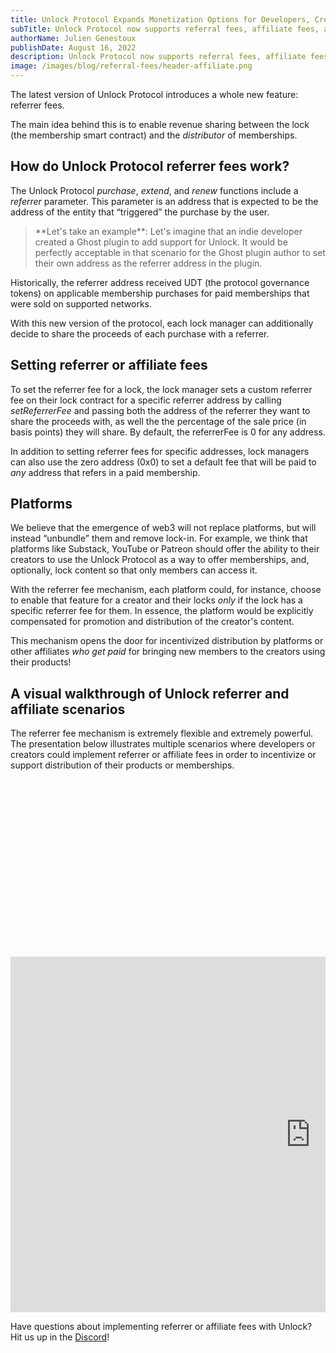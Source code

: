 ```yaml
---
title: Unlock Protocol Expands Monetization Options for Developers, Creators, Platforms, and Affiliates
subTitle: Unlock Protocol now supports referral fees, affiliate fees, and other monetization options
authorName: Julien Genestoux
publishDate: August 16, 2022
description: Unlock Protocol now supports referral fees, affiliate fees, and other ways for developers, creators, platforms, and the Unlock ecosystem to monetize.
image: /images/blog/referral-fees/header-affiliate.png
---
```


The latest version of Unlock Protocol introduces a whole new feature: referrer fees.

The main idea behind this is to enable revenue sharing between the lock (the membership smart contract) and the *distributor* of memberships.

## How do Unlock Protocol referrer fees work?

The Unlock Protocol *purchase*, *extend*, and *renew* functions include a *referrer* parameter. This parameter is an address that is expected to be the address of the entity that “triggered” the purchase by the user.

<blockquote>
**Let's take an example**: Let's imagine that an indie developer created a Ghost plugin to add support for Unlock. It would be perfectly acceptable in that scenario for the Ghost plugin author to set their own address as the referrer address in the plugin.

</blockquote>

Historically, the referrer address received UDT (the protocol governance tokens) on applicable membership purchases for paid memberships that were sold on supported networks.

With this new version of the protocol, each lock manager can additionally decide to share the proceeds of each purchase with a referrer.

## Setting referrer or affiliate fees

To set the referrer fee for a lock, the lock manager sets a custom referrer fee on their lock contract for a specific referrer address by calling *setReferrerFee* and passing both the address of the referrer they want to share the proceeds with, as well the the percentage of the sale price (in basis points) they will share. By default, the referrerFee is 0 for any address.

In addition to setting referrer fees for specific addresses, lock managers can also use the zero address (0x0) to set a default fee that will be paid to *any* address that refers in a paid membership.

## Platforms

We believe that the emergence of web3 will not replace platforms, but will instead “unbundle” them and remove lock-in. For example, we think that platforms like Substack, YouTube or Patreon should offer the ability to their creators to use the Unlock Protocol as a way to offer memberships, and, optionally, lock content so that only members can access it.

With the referrer fee mechanism, each platform could, for instance, choose to enable that feature for a creator and their locks *only* if the lock has a specific referrer fee for them. In essence, the platform would be explicitly compensated for promotion and distribution of the creator's content.

This mechanism opens the door for incentivized distribution by platforms or other affiliates *who get paid* for bringing new members to the creators using their products!

## A visual walkthrough of Unlock referrer and affiliate scenarios

The referrer fee mechanism is extremely flexible and extremely powerful. The presentation below illustrates multiple scenarios where developers or creators could implement referrer or affiliate fees in order to incentivize or support distribution of their products or memberships.

<div style="position: relative; overflow: hidden; width: 100%; padding-top: 56.25%;"><iframe src="https://docs.google.com/presentation/d/e/2PACX-1vQq_4ktW66q-Hn68Q07cazlMaQujJjSJWQHCz2LuzSAElBkmArOmlN8p6Aq5y6lnajicI5T7WvlKrXA/embed?start=false&loop=false&delayms=3000" frameborder="0" width="960" height="569" allowfullscreen="true" mozallowfullscreen="true" webkitallowfullscreen="true"></iframe></div>

Have questions about implementing referrer or affiliate fees with Unlock? Hit us up in the [Discord](Discord)!
